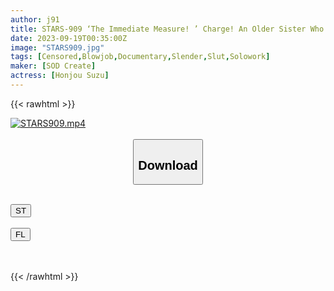 ```yaml
---
author: j91
title: STARS-909 ‘The Immediate Measure! ’ Charge! An Older Sister Who Loves Blowjobs And Suddenly Starts Sucking Dick! Lots Of Ejaculation With Saliva Dripping Deep Throat & Tornado Blowjob Rin Honjo
date: 2023-09-19T00:35:00Z
image: "STARS909.jpg"
tags: [Censored,Blowjob,Documentary,Slender,Slut,Solowork]
maker: [SOD Create]
actress: [Honjou Suzu]
---
```



{{< rawhtml >}}

<div class="video" data-videoid="qO3apzl4KytL3l">
    <a href="javascript:;">
        <img src="https://my.j91.asia/posts/STARS909/STARS909.jpg" width="WIDTH" height="HEIGHT" alt="STARS909.mp4" loading="lazy">
    </a>
</div>

<script type="text/javascript" src="https://j91.asia/asset/on-demand-st.js"></script>

<br>
  <link rel="stylesheet" href="https://j91.asia/asset/bs5.css">
  
  <center>
  <button class="btn btn-primary" type="button" data-bs-toggle="collapse" data-bs-target=".multi-collapse" aria-expanded="false" aria-controls="multiCollapseExample1 multiCollapseExample2"><h2>Download</h2></button></center>
</p>
<div class="row">
  <div class="col">
    <div class="collapse multi-collapse" id="multiCollapseExample1">
      <div class="card card-body">
	      	      <br>
<div class="buttons">  
<a href="https://streamtape.to/v/qO3apzl4KytL3l"><button class="btn-hover color-3"><i class="fa fa-download"></i> ST</button></a></div>
    </div>
  </div>
</div>
  <div class="col">
    <div class="collapse multi-collapse" id="multiCollapseExample2">
      <div class="card card-body">
	      <br>
<div class="buttons">
    <a href="https://filelions.online/f/6lhigscalcbn"><button class="btn-hover color-9"><i class="fa fa-download"></i> FL</button></a></div>
<br><br>
      </div>
    </div>
  </div>
</div>

{{< /rawhtml >}}
